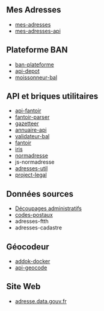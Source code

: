 ## Mes Adresses

- [mes-adresses](https://github.com/BaseAdresseNationale/mes-adresses)
- [mes-adresses-api](https://github.com/BaseAdresseNationale/mes-adresses-api)

## Plateforme BAN

- [ban-plateforme](https://github.com/BaseAdresseNationale/ban-plateforme)
- [api-depot](https://github.com/BaseAdresseNationale/api-depot)
- [moissonneur-bal](https://github.com/BaseAdresseNationale/moissonneur-bal)

## API et briques utilitaires

- [api-fantoir](https://github.com/BaseAdresseNationale/api-fantoir)
- [fantoir-parser](https://github.com/BaseAdresseNationale/fantoir-parser)
- [gazetteer](https://github.com/BaseAdresseNationale/gazetteer)
- [annuaire-api](https://github.com/BaseAdresseNationale/annuaire-api)
- [validateur-bal](https://github.com/BaseAdresseNationale/validateur-bal)
- [fantoir](https://github.com/BaseAdresseNationale/fantoir)
- [iris](https://github.com/BaseAdresseNationale/iris)
- [normadresse](https://github.com/BaseAdresseNationale/normadresse)
- js-normadresse
- [adresses-util](https://github.com/BaseAdresseNationale/adresses-util)
- [project-legal](https://github.com/BaseAdresseNationale/project-legal)

## Données sources

- [Découpages administratifs](https://github.com/etalab/decoupage-administratif) 
- [codes-postaux](https://github.com/BaseAdresseNationale/codes-postaux)
- adresses-ftth
- adresses-cadastre

## Géocodeur

- [addok-docker](https://github.com/BaseAdresseNationale/addok-docker)
- [api-geocode](https://github.com/BaseAdresseNationale/api-geocode/)

## Site Web

- [adresse.data.gouv.fr](https://github.com/BaseAdresseNationale/adresse.data.gouv.fr)
